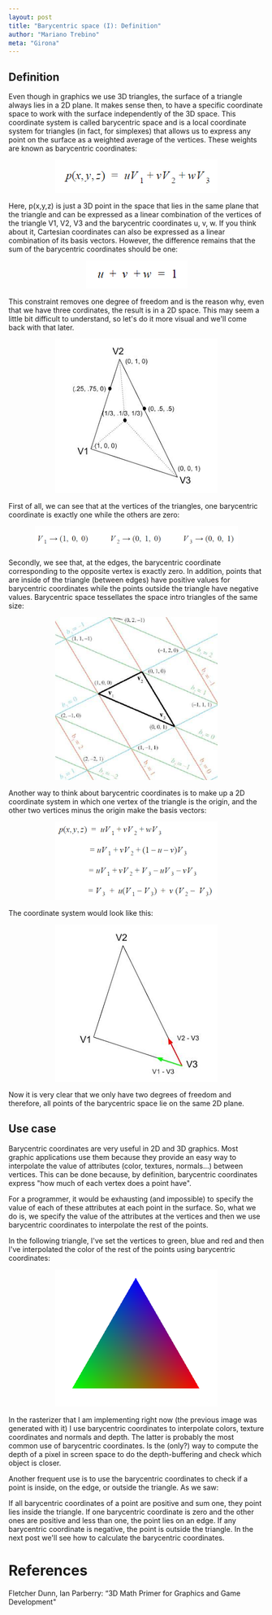 ```yaml
---
layout: post
title: "Barycentric space (I): Definition"
author: "Mariano Trebino"
meta: "Girona"
---
```

## Definition

Even though in graphics we use 3D triangles, the surface of a triangle always lies in a 2D plane. It makes sense then, to have a specific coordinate space to work with the surface independently of the 3D space. This coordinate system is called barycentric space and is a local coordinate system for triangles (in fact, for simplexes) that allows us to express any point on the surface as a weighted average of the vertices. These weights are known as barycentric coordinates:

<p align="center">  <img src="https://raw.githubusercontent.com/mtrebi/mtrebi.github.io/master/assets/2017-02-15-barycentric-space-i/p_from_barycentric_coords.PNG"> </p>

Here, p(x,y,z) is just a 3D point in the space that lies in the same plane that the triangle and can be expressed as a linear combination of the vertices of the triangle V1, V2, V3 and the barycentric coordinates u, v, w.
If you think about it, Cartesian coordinates can also be expressed as a linear combination of its basis vectors. However, the difference remains that the sum of the barycentric coordinates should be one:

<p align="center">  <img src="https://raw.githubusercontent.com/mtrebi/mtrebi.github.io/master/assets/2017-02-15-barycentric-space-i/barycentric_coords_add_1.PNG"> </p>

This constraint removes one degree of freedom and is the reason why, even that we have three cordinates, the result is in a 2D space. This may seem a little bit difficult to understand, so let's do it more visual and we'll come back with that later.

<p align="center">  <img src="https://raw.githubusercontent.com/mtrebi/mtrebi.github.io/master/assets/2017-02-15-barycentric-space-i/barycentric_coords_example.png"> </p>

First of all, we can see that at the vertices of the triangles, one barycentric coordinate is exactly one while the others are zero:

<p align="center">  <img src="https://raw.githubusercontent.com/mtrebi/mtrebi.github.io/master/assets/2017-02-15-barycentric-space-i/barycentric_coords_corner_values.PNG"> </p>

Secondly, we see that, at the edges, the barycentric coordinate corresponding to the opposite vertex is exactly zero. In addition, points that are inside of the triangle (between edges) have positive values for barycentric coordinates while the points outside the triangle have negative values. Barycentric space tessellates the space intro triangles of the same size:

<p align="center">  <img src="https://raw.githubusercontent.com/mtrebi/mtrebi.github.io/master/assets/2017-02-15-barycentric-space-i/barycentric_coords_tesellation.PNG"> </p>

Another way to think about barycentric coordinates is to make up a 2D coordinate system in which one vertex of the triangle is the origin, and the other two vertices minus the origin make the basis vectors:

<p align="center">  <img src="https://raw.githubusercontent.com/mtrebi/mtrebi.github.io/master/assets/2017-02-15-barycentric-space-i/barycentric_coords_formula.PNG"> </p>

The coordinate system would look like this:

<p align="center">  <img src="https://raw.githubusercontent.com/mtrebi/mtrebi.github.io/master/assets/2017-02-15-barycentric-space-i/barycentric_coordinate_system.PNG"> </p>

Now it is very clear that we only have two degrees of freedom and therefore, all points of the barycentric space lie on the same 2D plane.

## Use case

Barycentric coordinates are very useful in 2D and 3D graphics. Most graphic applications use them because they provide an easy way to interpolate the value of attributes (color, textures, normals...) between vertices. This can be done because, by definition, barycentric coordinates express "how much of each vertex does a point have".

For a programmer, it would be exhausting (and impossible) to specify the value of each of these attributes at each point in the surface. So, what we do is, we specify the value of the attributes at the vertices and then we use barycentric coordinates to interpolate the rest of the points.

In the following triangle, I've set the vertices to green, blue and red and then I've interpolated the color of the rest of the points using barycentric coordinates:

<p align="center">  <img src="https://raw.githubusercontent.com/mtrebi/mtrebi.github.io/master/assets/2017-02-15-barycentric-space-i/interpolation_using_barycentric_coords.PNG"> </p>

In the rasterizer that I am implementing right now (the previous image was generated with it) I use barycentric coordinates to interpolate colors, texture coordinates and normals and depth. The latter is probably the most common use of barycentric coordinates. Is the (only?) way to compute the depth of a pixel in screen space to do the depth-buffering and check which object is closer.

Another frequent use is to use the barycentric coordinates to check if a point is inside, on the edge, or outside the triangle. As we saw:

If all barycentric coordinates of a point are positive and sum one, they point lies inside the triangle.
If one barycentric coordinate is zero and the other ones are positive and less than one, the point lies on an edge.
If any barycentric coordinate is negative, the point is outside the triangle.
In the next post we'll see how to calculate the barycentric coordinates.

# References

Fletcher Dunn, Ian Parberry: “3D Math Primer for Graphics and Game Development"
